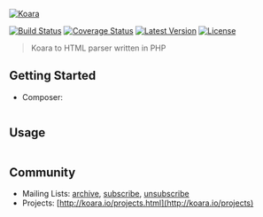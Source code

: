 [![Koara](http://www.koara.io/logo.png)](http://www.koara.io)

[![Build Status](https://img.shields.io/travis/koara/koara-php.svg)](https://travis-ci.org/koara/koara-php)
[![Coverage Status](https://img.shields.io/coveralls/koara/koara-php.svg)](https://coveralls.io/github/koara/koara-php?branch=master)
[![Latest Version](https://img.shields.io/packagist/v/koara/koara.svg)](https://packagist.org/packages/koara/koara)
[![License](https://img.shields.io/badge/License-Apache%202.0-blue.svg)](https://github.com/koara/koara-java/blob/master/LICENSE)

> Koara to HTML parser written in PHP

## Getting Started
- Composer:

  ```bash
  ```
  
## Usage
```php

```

## Community
- Mailing Lists: [archive](http://groups.google.com/group/koara-users/topics), [subscribe](mailto:koara-users+subscribe@googlegroups.com), [unsubscribe](mailto:koara-users+unsubscribe@googlegroups.com)
- Projects: [http://koara.io/projects.html](http://koara.io/projects)
  